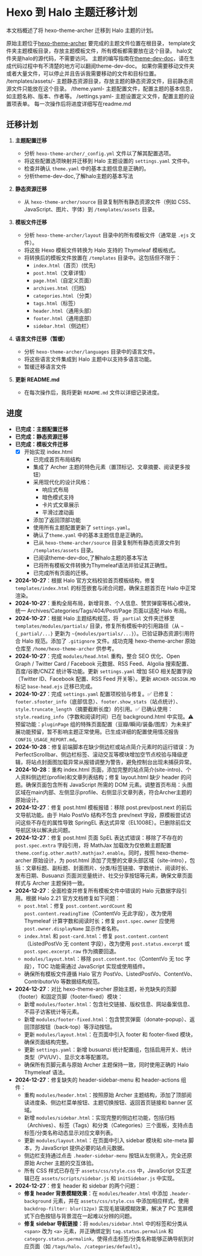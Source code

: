 # Hexo 到 Halo 主题迁移计划

本文档概述了将 hexo-theme-archer 迁移到 Halo 主题的计划。

原始主题位于[hexo-theme-archer](https://github.com/fi3ework/hexo-theme-archer) 要完成的主题文件位置在根目录，
template文件夹主题模板目录，存放主题模板文件，所有模板都需要放在这个目录。
halo文件夹是halo的源代码，不需要访问。
主题的编写指南在[theme-dev-doc](https://github.com/halo-dev/docs/tree/main/versioned_docs/version-2.21/developer-guide)，请在生成代码过程中有不清楚的地方可以翻阅theme-dev-doc。
如果你需要移动文件夹或者大量文件，可以停止并且告诉我需要移动的文件和目标位置。
/templates/assets/- 主题静态资源目录，存放主题的静态资源文件，目前静态资源文件只能放在这个目录。
/theme.yaml- 主题配置文件，配置主题的基本信息，如主题名称、版本、作者等。
/settings.yaml- 主题设置定义文件，配置主题的设置项表单。
每一次操作后将进度详细写在readme.md

## 迁移计划

1. **主题配置迁移**
    * 分析 `hexo-theme-archer/_config.yml` 文件以了解其配置选项。
    * 将这些配置选项映射并迁移到 Halo 主题设置的 `settings.yaml` 文件中。
    * 检查并确认 `theme.yaml` 中的基本主题信息是正确的。
    * 分析theme-dev-doc,了解halo主题的基本写法

2. **静态资源迁移**
    * 从 `hexo-theme-archer/source` 目录复制所有静态资源文件（例如 CSS、JavaScript、图片、字体）到 `/templates/assets` 目录。

3. **模板文件迁移**
    * 分析 `hexo-theme-archer/layout` 目录中的所有模板文件（通常是 `.ejs` 文件）。
    * 将这些 Hexo 模板文件转换为 Halo 支持的 Thymeleaf 模板格式。
    * 将转换后的模板文件放置在 `/templates` 目录中。这包括但不限于：
        * `index.html`（首页）(优先)
        * `post.html`（文章详情）
        * `page.html`（自定义页面）
        * `archives.html`（归档）
        * `categories.html`（分类）
        * `tags.html`（标签）
        * `header.html`（通用头部）
        * `footer.html`（通用底部）
        * `sidebar.html`（侧边栏）

4. **语言文件迁移（暂缓）**
    * 分析 `hexo-theme-archer/languages` 目录中的语言文件。
    * 将这些语言文件集成到 Halo 主题中以支持多语言功能。
    * 暂缓迁移语言文件

5. **更新 README.md**
    * 在每次操作后，我将更新 `README.md` 文件以详细记录进度。

## 进度

* **已完成：主题配置迁移**
* **已完成：静态资源迁移**
* **已完成：模板文件迁移**
  * [x] 开始实现 index.html
    * 已完成首页布局结构
    * 集成了 Archer 主题的特色元素（置顶标记、文章摘要、阅读更多按钮）
    * 采用现代化的设计风格：
      - 响应式布局
      - 暗色模式支持
      - 卡片式文章展示
      - 平滑过渡动画
    * 添加了返回顶部功能
    * 使用所有主题配置更新了 `settings.yaml`。
    * 确认了`theme.yaml` 中的基本主题信息是正确的。
    * 已从 `hexo-theme-archer/source` 目录复制所有静态资源文件到 `/templates/assets` 目录。
    * 已阅读theme-dev-doc,了解halo主题的基本写法
    * 已将所有模板文件转换为Thymeleaf语法并验证其正确性。
    * 已完成所有页面的迁移。

* **2024-10-27**：根据 Halo 官方文档校验首页模板结构，修复 `templates/index.html` 的标签嵌套与闭合问题，确保主题首页在 Halo 中正常渲染。
* **2024-10-27**：重构全局布局，新增背景、个人信息、赞赏弹窗等核心模块，统一 Archives/Categories/Tags/404/Post/Page 页面以适配 Halo 布局。
* **2024-10-27**：根据 Halo 主题结构规范，将 `_partial` 文件夹迁移至 `templates/modules/partials/` 目录，修复所有模板中的引用路径（从 `~{_partial/...}` 更新为 `~{modules/partials/...}`）。已验证静态资源引用符合 Halo 规范。添加了 `.gitignore` 文件。成功克隆 hexo-theme-archer 原始仓库至 `/home/hexo-theme-archer` 供参考。
* **2024-10-27**：完成 `modules/head.html` 重构，整合 SEO 优化、Open Graph / Twitter Card / Facebook 元数据、RSS Feed、Algolia 搜索配置、百度/谷歌/CNZZ 统计等功能。更新 `settings.yaml` 增加 SEO 相关配置字段（Twitter ID、Facebook 配置、RSS Feed 开关等）。更新 `ARCHER-DESIGN.MD` 标记 `base-head.ejs` 迁移已完成。
* **2024-10-27**：完成 `settings.yaml` 配置项校验与修复。✅ 已修复：`footer.sfooter_info`（底部信息）、`footer.show_stats`（站点统计）、`style.truncate_length`（摘要截断长度）的引用。✅ 已确认使用：`style.reading_info`（字数和阅读时间）已在 background.html 中实现。⚠️ 预留功能：`pluginPage` 组的特殊页面配置（豆瓣/瞬间/装备/图库）为未来扩展功能预留，暂不影响主题正常使用。已生成详细的配置使用情况报告 `CONFIG_USAGE_REPORT.md`。
* **2024-10-28**：修复前端脚本在缺少侧边栏或站点简介元素时的运行错误：为 PerfectScrollbar、侧边栏标签、滚动交互等模块增加空节点校验与降级逻辑，将站点封面图加载异常从报错调整为警告，避免控制台出现未捕获异常。
* **2024-10-28**：重构 index.html 页面，添加完整的站点简介(site-intro)、个人资料侧边栏(profile)和文章列表结构；修复 layout.html 缺少 header 的问题。确保页面包含所有 JavaScript 所需的 DOM 元素。调整首页布局：头图区域在main内部、左侧显示profile、右侧显示文章列表，符合Archer主题的原始设计。
* **2024-12-27**：修复 post.html 模板报错：移除 post.prev/post.next 的前后文导航功能。由于 Halo PostVo 结构不包含 prev/next 字段，原模板尝试访问这些不存在的属性导致 SpringEL 表达式异常（EL1008E）。已删除前后文导航区块以解决此问题。
* **2024-12-27**：修复 post.html 页面 SpEL 表达式错误：移除了不存在的 `post.spec.extra` 字段引用，将 MathJax 加载改为仅依赖主题配置 `theme.config.other.math?.mathjax?.enable`。同时，按照 hexo-theme-archer 原始设计，为 post.html 添加了完整的文章头部区域（site-intro），包括：文章标题、副标题、封面图片、分类/标签链接、字数统计、阅读时长、发布日期、Busuanzi 页面浏览量统计、社交分享按钮等元素，确保文章页面样式与 Archer 主题保持一致。
* **2024-12-27**：全面检查并修复所有模板文件中错误的 Halo 元数据字段引用。根据 Halo 2.21 官方文档修复如下问题：
  - `post.html`：修复 `post.content.wordCount` 和 `post.content.readingTime`（ContentVo 无此字段），改为使用 Thymeleaf 计算字数和阅读时长；修复 `post.spec.owner` 应使用 `post.owner.displayName` 显示作者名称。
  - `index.html` 和 `post-card.html`：修复 `post.content.content`（ListedPostVo 无 content 字段），改为使用 `post.status.excerpt` 或 `post.spec.excerpt.raw` 作为摘要回退。
  - `modules/layout.html`：移除 `post.content.toc`（ContentVo 无 toc 字段），TOC 功能需通过 JavaScript 实现或使用插件。
  - 确保所有模板文件遵循 Halo 官方 PostVo、ListedPostVo、ContentVo、ContributorVo 等数据结构规范。
* **2024-12-27**：对比 hexo-theme-archer 原始主题，补充缺失的页脚（footer）和固定页脚（footer-fixed）模块：
  - 新增 `modules/footer.html`：包含社交链接、版权信息、网站备案信息、不蒜子访客统计等元素。
  - 新增 `modules/footer-fixed.html`：包含赞赏弹窗（donate-popup）、返回顶部按钮（back-top）等浮动按钮。
  - 更新 `modules/layout.html`：在页面中引入 footer 和 footer-fixed 模块，确保页面结构完整。
  - 更新 `settings.yaml`：新增 busuanzi 统计配置组，包括启用开关、统计类型（PV/UV）、显示文本等配置项。
  - 确保所有页脚元素与原始 Archer 主题保持一致，同时使用正确的 Halo Thymeleaf 语法。
* **2024-12-27**：修复缺失的 header-sidebar-menu 和 header-actions 组件：
  - 重构 `modules/header.html`：按照原始 Archer 主题结构，添加了顶部阅读进度条、侧边栏菜单按钮、主题切换按钮、返回首页链接和 banner 区域。
  - 新增 `modules/sidebar.html`：实现完整的侧边栏功能，包括归档（Archives）、标签（Tags）和分类（Categories）三个面板，支持点击标签/分类名称动态显示对应文章列表。
  - 更新 `modules/layout.html`：在页面中引入 sidebar 模块和 site-meta 脚本，为 JavaScript 提供必要的站点元数据。
  - 侧边栏支持通过点击 `.header-sidebar-menu` 按钮从左侧滑入，完全还原原始 Archer 主题的交互体验。
  - 所有 CSS 样式已存在于 `assets/css/style.css` 中，JavaScript 交互逻辑已在 `assets/scripts/sidebar.js` 和 `initSidebar.js` 中实现。
* **2024-12-27**：修复 header 和 sidebar 的两个问题：
  - **修复 header 背景模糊效果**：在 `modules/header.html` 中添加 `.header-background` 元素，并在 `assets/css/style.css` 中添加相应样式，使用 `backdrop-filter: blur(12px)` 实现毛玻璃模糊效果，解决了 PC 宽屏模式下白色按钮与背景混在一起难以分辨的问题。
  - **修复 sidebar 导航链接**：将 `modules/sidebar.html` 中的标签和分类从 `<span>` 改为 `<a>` 元素，并正确绑定到 `tag.status.permalink` 和 `category.status.permalink`，使得点击标签/分类名称能够正确导航到对应页面（如 `/tags/halo`、`/categories/default`）。
